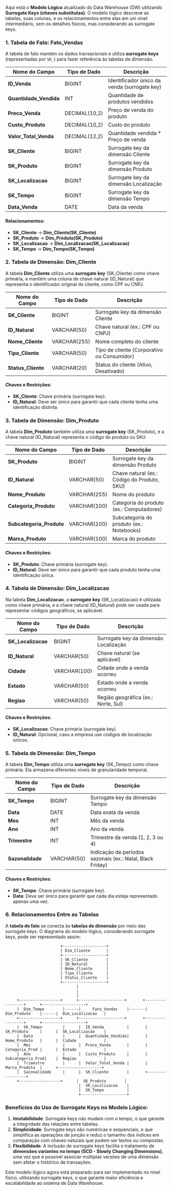 Aqui está o **Modelo Lógico** atualizado do Data Warehouse (DW) utilizando **Surrogate Keys (chaves substitutas)**. O modelo lógico descreve as tabelas, suas colunas, e os relacionamentos entre elas em um nível intermediário, sem os detalhes físicos, mas considerando as surrogate keys.

### 1. **Tabela de Fato: Fato_Vendas**

A tabela de fato mantém os dados transacionais e utiliza **surrogate keys** (representadas por `SK_`) para fazer referência às tabelas de dimensão. 

| Nome do Campo        | Tipo de Dado | Descrição                                             |
|----------------------|--------------|-------------------------------------------------------|
| **ID_Venda**         | BIGINT       | Identificador único da venda (surrogate key)          |
| **Quantidade_Vendida**| INT          | Quantidade de produtos vendidos                       |
| **Preco_Venda**       | DECIMAL(10,2)| Preço de venda do produto                             |
| **Custo_Produto**     | DECIMAL(10,2)| Custo do produto                                      |
| **Valor_Total_Venda** | DECIMAL(12,2)| Quantidade vendida * Preço de venda                   |
| **SK_Cliente**        | BIGINT       | Surrogate key da dimensão Cliente                     |
| **SK_Produto**        | BIGINT       | Surrogate key da dimensão Produto                     |
| **SK_Localizacao**    | BIGINT       | Surrogate key da dimensão Localização                 |
| **SK_Tempo**          | BIGINT       | Surrogate key da dimensão Tempo                       |
| **Data_Venda**        | DATE         | Data da venda                                         |

#### Relacionamentos:
- **SK_Cliente** -> **Dim_Cliente(SK_Cliente)**
- **SK_Produto** -> **Dim_Produto(SK_Produto)**
- **SK_Localizacao** -> **Dim_Localizacao(SK_Localizacao)**
- **SK_Tempo** -> **Dim_Tempo(SK_Tempo)**

### 2. **Tabela de Dimensão: Dim_Cliente**

A tabela **Dim_Cliente** utiliza uma **surrogate key** (SK_Cliente) como chave primária, e mantém uma coluna de chave natural (ID_Natural) que representa o identificador original do cliente, como CPF ou CNPJ.

| Nome do Campo   | Tipo de Dado | Descrição                              |
|-----------------|--------------|----------------------------------------|
| **SK_Cliente**  | BIGINT       | Surrogate key da dimensão Cliente      |
| **ID_Natural**  | VARCHAR(50)  | Chave natural (ex.: CPF ou CNPJ)       |
| **Nome_Cliente**| VARCHAR(255) | Nome completo do cliente               |
| **Tipo_Cliente**| VARCHAR(50)  | Tipo de cliente (Corporativo ou Consumidor) |
| **Status_Cliente**| VARCHAR(20) | Status do cliente (Ativo, Desativado)  |

#### Chaves e Restrições:
- **SK_Cliente**: Chave primária (surrogate key).
- **ID_Natural**: Deve ser único para garantir que cada cliente tenha uma identificação distinta.

### 3. **Tabela de Dimensão: Dim_Produto**

A tabela **Dim_Produto** também utiliza uma **surrogate key** (SK_Produto), e a chave natural (ID_Natural) representa o código do produto ou SKU.

| Nome do Campo       | Tipo de Dado | Descrição                                  |
|---------------------|--------------|--------------------------------------------|
| **SK_Produto**      | BIGINT       | Surrogate key da dimensão Produto          |
| **ID_Natural**      | VARCHAR(50)  | Chave natural (ex.: Código do Produto, SKU)|
| **Nome_Produto**    | VARCHAR(255) | Nome do produto                            |
| **Categoria_Produto**| VARCHAR(100)| Categoria do produto (ex.: Computadores)   |
| **Subcategoria_Produto**| VARCHAR(100)| Subcategoria do produto (ex.: Notebooks)  |
| **Marca_Produto**   | VARCHAR(100) | Marca do produto                           |

#### Chaves e Restrições:
- **SK_Produto**: Chave primária (surrogate key).
- **ID_Natural**: Deve ser único para garantir que cada produto tenha uma identificação única.

### 4. **Tabela de Dimensão: Dim_Localizacao**

Na tabela **Dim_Localizacao**, a **surrogate key** (SK_Localizacao) é utilizada como chave primária, e a chave natural (ID_Natural) pode ser usada para representar códigos geográficos, se aplicável.

| Nome do Campo    | Tipo de Dado | Descrição                            |
|------------------|--------------|--------------------------------------|
| **SK_Localizacao**| BIGINT       | Surrogate key da dimensão Localização|
| **ID_Natural**   | VARCHAR(50)  | Chave natural (se aplicável)         |
| **Cidade**       | VARCHAR(100) | Cidade onde a venda ocorreu          |
| **Estado**       | VARCHAR(50)  | Estado onde a venda ocorreu          |
| **Regiao**       | VARCHAR(50)  | Região geográfica (ex.: Norte, Sul)  |

#### Chaves e Restrições:
- **SK_Localizacao**: Chave primária (surrogate key).
- **ID_Natural**: Opcional, caso a empresa use códigos de localização únicos.

### 5. **Tabela de Dimensão: Dim_Tempo**

A tabela **Dim_Tempo** utiliza uma **surrogate key** (SK_Tempo) como chave primária. Ela armazena diferentes níveis de granularidade temporal.

| Nome do Campo   | Tipo de Dado | Descrição                                  |
|-----------------|--------------|--------------------------------------------|
| **SK_Tempo**    | BIGINT       | Surrogate key da dimensão Tempo            |
| **Data**        | DATE         | Data exata da venda                        |
| **Mes**         | INT          | Mês da venda                               |
| **Ano**         | INT          | Ano da venda                               |
| **Trimestre**   | INT          | Trimestre da venda (1, 2, 3 ou 4)          |
| **Sazonalidade**| VARCHAR(50)  | Indicação de períodos sazonais (ex.: Natal, Black Friday) |

#### Chaves e Restrições:
- **SK_Tempo**: Chave primária (surrogate key).
- **Data**: Deve ser único para garantir que cada dia esteja representado apenas uma vez.

### 6. **Relacionamentos Entre as Tabelas**

A **tabela de fato** se conecta às **tabelas de dimensão** por meio das surrogate keys. O diagrama do modelo lógico, considerando surrogate keys, pode ser representado assim:

```
                        +-------------------+
                        | Dim_Cliente       |
                        +-------------------+
                        | SK_Cliente        |
                        | ID_Natural        |
                        | Nome_Cliente      |
                        | Tipo_Cliente      |
                        | Status_Cliente    |
                        +-------------------+
                               |
                               |
                               |
     +------------------+      +--------------------+       +-----------------+      +-------------------+
     |  Dim_Tempo        |------|     Fato_Vendas    |-------|  Dim_Produto    |------|  Dim_Localizacao   |
     +------------------+      +--------------------+       +-----------------+      +-------------------+
     |  SK_Tempo         |      |  ID_Venda          |       |  SK_Produto     |      |  SK_Localizacao    |
     |  Data             |      |  Quantidade_Vendida|       |  Nome_Produto   |      |  Cidade            |
     |  Mes              |      |  Preco_Venda       |       |  Categoria_Prod |      |  Estado            |
     |  Ano              |      |  Custo_Produto     |       |  Subcategoria_Prod|    |  Regiao            |
     |  Trimestre        |      |  Valor_Total_Venda |       |  Marca_Produto  |      +-------------------+
     |  Sazonalidade     |      |  SK_Cliente        |       +-----------------+
     +------------------+      |  SK_Produto        |
                                |  SK_Localizacao    |
                                |  SK_Tempo          |
                                +--------------------+
```

### Benefícios do Uso de Surrogate Keys no Modelo Lógico:
1. **Imutabilidade**: Surrogate keys não mudam com o tempo, o que garante a integridade das relações entre tabelas.
2. **Simplicidade**: Surrogate keys são numéricas e sequenciais, o que simplifica as operações de junção e reduz o tamanho dos índices em comparação com chaves naturais que podem ser textos ou compostas.
3. **Flexibilidade**: A inclusão de surrogate keys facilita o tratamento de **dimensões variantes no tempo (SCD - Slowly Changing Dimensions)**, uma vez que é possível associar múltiplas versões de uma dimensão sem afetar o histórico de transações.

Este modelo lógico agora está preparado para ser implementado no nível físico, utilizando surrogate keys, o que garante maior eficiência e escalabilidade ao sistema de Data Warehouse.